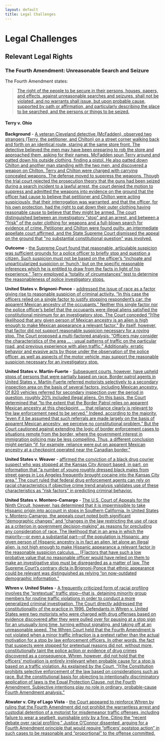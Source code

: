 ```yaml
---
layout: default
title: Legal Challenges
---
```


# Legal Challenges

## Relevant Legal Rights

### The Fourth Amendment: Unreasonable Search and Seizure

The Fourth Amendment states:

> [The right of the people to be secure in their persons, houses, papers, and effects, against unreasonable searches and seizures, shall not be violated, and no warrants shall issue, but upon probable cause, supported by oath or affirmation, and particularly describing the place to be searched, and the persons or things to be seized.](https://www.law.cornell.edu/constitution/fourth_amendment)

#### Terry v. Ohio

**Background** - [A veteran Cleveland detective (McFadden), observed two strangers (Terry, the petitioner, and Chilton) on a street corner walking back and forth on an identical route, staring at the same store front. The detective believed the men may have been preparing to rob the store and approached them, asking for their names. McFadden spun Terry around and patted down his outside clothing, finding a pistol. He also patted down Chilton and another man standing with the two men, and discovered a weapon on Chilton. Terry and Chilton were charged with carrying concealed weapons. The defense moved to suppress the weapons. Though the trial court rejected the prosecution theory that the guns had been seized during a search incident to a lawful arrest, the court denied the motion to suppress and admitted the weapons into evidence on the ground that the officer had cause to believe that petitioner and Chilton were acting suspiciously, that their interrogation was warranted, and that the officer, for his own protection, had the right to pat down their outer clothing having reasonable cause to believe that they might be armed. The court distinguished between an investigatory "stop" and an arrest, and between a "frisk" of the outer clothing for weapons and a full-blown search for evidence of crime. Petitioner and Chilton were found guilty, an intermediate appellate court affirmed, and the State Supreme Court dismissed the appeal on the ground that "no substantial constitutional question" was involved.](/sources#392US1)

**Outcome** - [the Supreme Court found that reasonable, articulable suspicion was sufficient grounds for a police officer to briefly stop and question a citizen. Such suspicion must not be based on the officer’s “inchoate and unparticularized suspicion or ‘hunch,’ but on the specific reasonable inferences which he is entitled to draw from the facts in light of his experience.” Terry employed a “totality of circumstances” test to determine the reasonableness of police investigatory stops.](/sources#RPLCI)

**United States v. Brignoni-Ponce** - [addressed the issue of race as a factor giving rise to reasonable suspicion of criminal activity. “In this case the officers relied on a single factor to justify stopping respondent’s car: the apparent Mexican ancestry of the occupants.” Neither this single factor nor the police officer’s belief that the occupants were illegal aliens satisfied the constitutional minimum for an investigatory stop. The Court conceded “[t]he likelihood that any given person of Mexican ancestry is an alien is high enough to make Mexican appearance a relevant factor.” By itself, however, that factor did not support reasonable suspicion necessary for a roving stop. The Court proposed a multi-factored analysis: “Officers may consider the characteristics of the area ... ; usual patterns of traffic on the particular road, and previous experience with alien traffic.” Additionally, erratic behavior and evasive acts by those under the observation of the police officer, as well as aspects of the motor vehicle, may support the reasonable suspicion necessary for an investigatory stop.](/sources#RPLCI)

**United States v. Martin-Fuerte** - [Subsequent courts, however, have upheld stops of persons that were partially based on race. Border patrol agents in United States v. Martin-Fuerte referred motorists selectively to a secondary inspection area on the basis of several factors, including Mexican ancestry. Of 820 vehicles referred for secondary inspection over the period in question, roughly 20% included illegal aliens. On this basis, the Court determined that “to the extent that the Border Patrol relies on apparent Mexican ancestry at this checkpoint, ... that reliance clearly is relevant to the law enforcement need to be served.” Indeed, according to the majority, “even if it be assumed that such referrals are made largely on the basis of apparent Mexican ancestry, we perceive no constitutional problem.” But the Court cautioned against extending the logic of border enforcement cases to situations remote from the border, where the government interest in immigration policing may be less compelling. Thus, a different conclusion might pertain “if, for example, reliance were put on apparent Mexican ancestry at a checkpoint operated near the Canadian border.”](/sources#RPLCI)

**United States v. Weaver** - [affirmed the conviction of a black drug courier suspect who was stopped at the Kansas City Airport based, in part, on information that “a number of young roughly dressed black males from street gangs in Los Angeles frequently brought cocaine into the Kansas City area.” The court ruled that federal drug enforcement agents can rely on racial characteristics if objective crime trend analysis validates use of these characteristics as “risk factors” in predicting criminal behavior.](/sources#RPLCI)

**United States v. Montero-Camargo** - [The U.S. Court of Appeals for the Ninth Circuit, however, has determined that it is impermissible to take Hispanic origin into account in stops in Southern California. In United States v. Montero-Camargo, the appeals court noted both significant “demographic changes” and “changes in the law restricting the use of race as a criterion in government decision-making” as reasons for precluding any consideration of race. The likelihood that in an area in which the majority—or even a substantial part—of the population is Hispanic, any given person of Hispanic ancestry is in fact an alien, let alone an illegal alien, is not high enough to make Hispanic appearance a relevant factor in the reasonable suspicion calculus.... [F]actors that have such a low probative value that no reasonable officer would have relied on them to make an investigative stop must be disregarded as a matter of law. The Supreme Court’s contrary dicta in Brignoni-Ponce that ethnic appearance could be relevant was distinguished as relying “on now-outdated demographic information.”](/sources#RPLCI)

**Whren v. United States** - [A frequently criticized form of racial profiling involves the “pretextual” traffic stop—that is, detaining minority group members for routine traffic violations in order to conduct a more generalized criminal investigation. The Court directly addressed the constitutionality of the practice in 1996. Defendants in Whren v. United States were two motorists who were charged with drug offenses based on evidence discovered after they were pulled over for pausing at a stop sign for an unusually long time, turning without signaling, and taking off at an unreasonable speed. The Whren Court held that the Fourth Amendment is not violated when a minor traffic infraction is a pretext rather than the actual motivation for a stop by law enforcement officers. In other words, the fact that suspects were stopped for pretextual reasons did not, without more, constitutionally taint the police action or evidence of drug crimes discovered as a consequence. Whren, however, did not hold that the officers’ motivation is entirely irrelevant when probable cause for a stop is based on a traffic violation. As explained by the Court, “[t]he Constitution prohibits selective enforcement of the law based on considerations such as race. But the constitutional basis for objecting to intentionally discriminatory application of laws is the Equal Protection Clause, not the Fourth Amendment. Subjective intentions play no role in ordinary, probable-cause Fourth Amendment analysis.”](/sources#RPLCI)

**Atwater v. City of Lago Vista** - [the Court appeared to reinforce Whren by ruling that the Fourth Amendment did not prohibit the warrantless arrest and custodial detention of a motorist for misdemeanor traffic offenses, including failure to wear a seatbelt, punishable only by a fine. Citing the “recent debate over racial profiling,” Justice O’Connor dissented, arguing for a Fourth Amendment principle that would require “officers’ poststop action” in such cases to be reasonable and “proportional” to the offense committed.](/sources#RPLCI)
